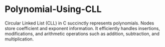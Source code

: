 # Polynomial-Using-CLL
Circular Linked List (CLL) in C succinctly represents polynomials. Nodes store coefficient and exponent information. It efficiently handles insertions, modifications, and arithmetic operations such as addition, subtraction, and multiplication.
